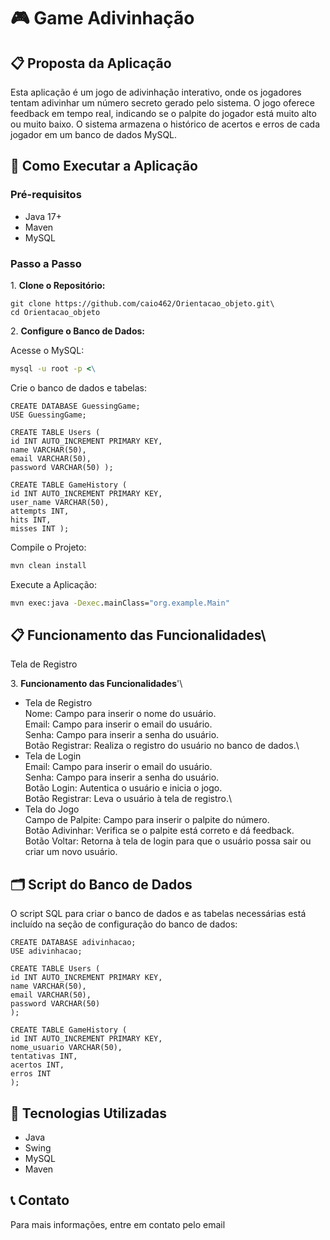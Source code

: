 # 🎮 Game Adivinhação

## 📋 Proposta da Aplicação

Esta aplicação é um jogo de adivinhação interativo, onde os jogadores tentam adivinhar um número secreto gerado pelo sistema. O jogo oferece feedback em tempo real, indicando se o palpite do jogador está muito alto ou muito baixo. O sistema armazena o histórico de acertos e erros de cada jogador em um banco de dados MySQL.

## 🚀 Como Executar a Aplicação

### Pré-requisitos

- Java 17+
- Maven
- MySQL

### Passo a Passo

1\. **Clone o Repositório:**
```sh\
git clone https://github.com/caio462/Orientacao_objeto.git\
cd Orientacao_objeto
```

2\. **Configure o Banco de Dados:**

Acesse o MySQL:
```cmd
mysql -u root -p <\
```
Crie o banco de dados e tabelas: 

```mysql
CREATE DATABASE GuessingGame;
USE GuessingGame;
```
```mysql
CREATE TABLE Users (
id INT AUTO_INCREMENT PRIMARY KEY,
name VARCHAR(50),
email VARCHAR(50),
password VARCHAR(50) );
```
```mysql
CREATE TABLE GameHistory (
id INT AUTO_INCREMENT PRIMARY KEY,
user_name VARCHAR(50),
attempts INT,
hits INT,
misses INT );
```
Compile o Projeto: 
```cmd
mvn clean install
```
Execute a Aplicação:
```cmd
mvn exec:java -Dexec.mainClass="org.example.Main"
```

## 📋 Funcionamento das Funcionalidades\
Tela de Registro

3\. **Funcionamento das Funcionalidades**'\
- Tela de Registro\
Nome: Campo para inserir o nome do usuário.\
Email: Campo para inserir o email do usuário.\
Senha: Campo para inserir a senha do usuário.\
Botão Registrar: Realiza o registro do usuário no banco de dados.\
- Tela de Login\
Email: Campo para inserir o email do usuário.\
Senha: Campo para inserir a senha do usuário.\
Botão Login: Autentica o usuário e inicia o jogo.\
Botão Registrar: Leva o usuário à tela de registro.\
- Tela do Jogo\
Campo de Palpite: Campo para inserir o palpite do número.\
Botão Adivinhar: Verifica se o palpite está correto e dá feedback.\
Botão Voltar: Retorna à tela de login para que o usuário possa sair ou criar um novo usuário.

## 🗂️ Script do Banco de Dados

O script SQL para criar o banco de dados e as tabelas necessárias está incluído na seção de configuração do banco de dados:

```mysql
CREATE DATABASE adivinhacao;
USE adivinhacao;
```

```mysql
CREATE TABLE Users (
id INT AUTO_INCREMENT PRIMARY KEY,
name VARCHAR(50),
email VARCHAR(50),
password VARCHAR(50)
);
```

```mysql
CREATE TABLE GameHistory (
id INT AUTO_INCREMENT PRIMARY KEY,
nome_usuario VARCHAR(50),
tentativas INT,
acertos INT,
erros INT
);
```

## 🔧 Tecnologias Utilizadas
- Java
- Swing
- MySQL
- Maven

## 📞 Contato

Para mais informações, entre em contato pelo email
